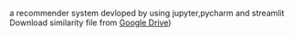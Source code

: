 a recommender system devloped by using jupyter,pycharm and streamlit 
Download similarity file from [Google Drive](https://drive.google.com/file/d/1mgXq4X4oqfsOpUv5a0EE6OcPIlZxUwZp/view?usp=sharing))
